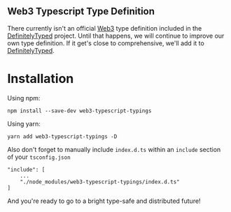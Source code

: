 Web3 Typescript Type Definition
-------------------------------

There currently isn't an official [Web3][Web3]
type definition included in the [DefinitelyTyped][DefinitelyTyped] project.
Until that happens, we will continue to improve our own type definition.
If it get's close to comprehensive, we'll add it to [DefinitelyTyped][DefinitelyTyped].

[Web3]: https://github.com/ethereum/web3.js/
[DefinitelyTyped]: https://github.com/DefinitelyTyped/DefinitelyTyped

# Installation
Using npm:
```
npm install --save-dev web3-typescript-typings
```
Using yarn:
```
yarn add web3-typescript-typings -D
```
Also don't forget to manually include `index.d.ts` within an `include` section of your `tsconfig.json`
```
"include": [
    ...
    "./node_modules/web3-typescript-typings/index.d.ts"
]
```
And you're ready to go to a bright type-safe and distributed future!